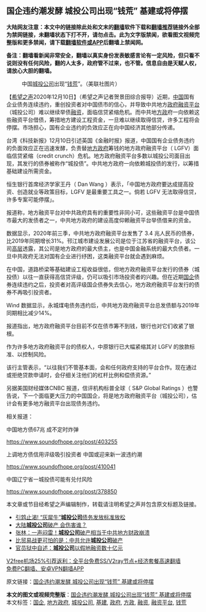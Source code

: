  <h2>国企违约潮发酵 城投公司出现“钱荒” 基建或将停摆</h2> <p class="notice"><b>大陆网友注意：本文中的链接除此处和文末的<a href="https://github.com/bannedbook/fanqiang" >翻墙</a>软件下载和<a href="https://github.com/killgcd/justmysocks/blob/master/README.md">翻墙推荐</a>链接外全部为禁网链接，未翻墙状态下打不开，请勿点击。此为文字版禁闻，欲看图文视频完整版和更多禁闻，请下载<a href="https://github.com/bannedbook/fanqiang">翻墙软件或APP</a>后翻墙上禁闻网。</p><p>备注：翻墙看新闻非常安全，翻墙以真实身份发表敏感言论有一定风险，但只看不说则没有任何风险，翻的人太多，政府管不过来，也不管。信息自由是天赋人权，请放心大胆的翻墙。</b></p>  <div class="entry"> <figure><figcaption>中国<a href="https://www.bannedbook.org/bnews/tag/%E5%9F%8E%E6%8A%95%E5%85%AC%E5%8F%B8/" class="st_tag internal_tag" rel="tag" title="标签 城投公司 下的日志">城投公司</a>出现“<a href="https://www.bannedbook.org/bnews/tag/%E9%92%B1%E8%8D%92/" class="st_tag internal_tag" rel="tag" title="标签 钱荒 下的日志">钱荒</a>”。（美联社图片）</figcaption></figure> <p>【<span class='wp_keywordlink_affiliate'><a href="https://www.soundofhope.org" title="希望之声" target="_blank">希望之声</a></span>2020年12月10日】（希望之声记者贺景田综合报导）近期，<span class='wp_keywordlink_affiliate'><a href="https://www.bannedbook.org/" title="中国" target="_blank">中国</a></span>国有企业债务连续违约，重创投资者对中国债市的信心，并导致中共地方<a href="https://www.bannedbook.org/bnews/tag/%e6%94%bf%e5%ba%9c/" class="st_tag internal_tag" rel="tag" title="标签 政府 下的日志">政府</a><a href="https://www.bannedbook.org/bnews/tag/%E8%9E%8D%E8%B5%84%E5%B9%B3%E5%8F%B0/" class="st_tag internal_tag" rel="tag" title="标签 融资平台 下的日志">融资平台</a>（城投公司）难以继续举债<a href="https://www.bannedbook.org/bnews/tag/%E8%9E%8D%E8%B5%84/" class="st_tag internal_tag" rel="tag" title="标签 融资 下的日志">融资</a>，面临信贷紧缩危机。而中共地<a href="https://www.bannedbook.org/bnews/tag/%e6%96%b9%e6%94%bf/" class="st_tag internal_tag" rel="tag" title="标签 方政 下的日志">方政</a>府一向依赖这些融资平台借债，筹措地方建设工程资金，一旦难以继续取得信贷，许多工程将会停摆。市场担心，国有企业违约的负效应正在向中国经济其他部分传递。</p> <p>台湾《科技新报》12月10日引述英国《金融时报》报道，中国国有企业债务违约的负面效应正在迅速发酵，负责替<a href="https://www.bannedbook.org/bnews/tag/%E5%9C%B0%E6%96%B9%E6%94%BF%E5%BA%9C/" class="st_tag internal_tag" rel="tag" title="标签 地方政府 下的日志">地方政府</a>筹钱的地方政府融资平台（ LGFV）面临信贷紧缩（credit crunch）危机。地方政府融资平台多数以城投公司面目出现，其发行的债券被称作“城投债”。中共地方政府一向依赖城投债的发行，以筹措基础建设所需资金。</p> <p>恒生银行首席经济学家王丹（ Dan Wang ）表示，「中国地方政府要达成提高投资、创造就业等政策目标，LGFV 是最重要工具之一。倘若 LGFV 无法取得信贷，许多专案可能停摆」。</p> <p>报道称，地方融资平台对中共政府具有的重要性非同小可，这些融资平台是中国债市最大的发债者之一，中共地方政府的建设高度仰赖融资平台举债借来的资金。</p> <p>数据显示，2020年前三季，中共地方政府融资平台发售了 3.4 兆人民币的债券，比2019年同期增长31%。邗江城市建设发展公司是位于江苏省的融资平台，该公司<span class='wp_keywordlink_affiliate'><a href="https://www.bannedbook.org/bnews/ccpdope/" title="中共高层内幕" target="_blank">高层</a></span>透露，其公司是地方政府的最大债主，也是中国金融系统的最大负债者。一旦中共政府无法对国有企业进行纾困，这类融资平台就会遇到麻烦。</p>  <p>在中国，道路桥梁等基础建设工程收益很低，但地方政府融资平台发行的债券（城投债）以往一直获得高信贷评级，仍可以吸引市场投资者的兴趣。但在近期<a href="https://www.bannedbook.org/bnews/tag/%E5%9B%BD%E4%BC%81/" class="st_tag internal_tag" rel="tag" title="标签 国企 下的日志">国企</a>债券连续违约之后，投资者对高评级国企债券失去信心，地方政府融资平台发行的债券不再吸引投资者。</p> <p>Wind 数据显示，永城煤电债务违约后，中共地方政府融资平台总发债额与2019年同期相比减少14%。</p> <p>报道指出，地方政府融资平台目前不仅在债市筹不到钱，银行也对它们收紧了银根。</p> <p>作为许多地方政府融资平台的债权人，中原银行已大幅紧缩其对 LGFV 的放款标准、以控制风险。</p> <p>该行主管表示，“以往我们不管基本面，会和任何政府支持的平台合作。现在通过或拒绝贷款申请时，会仔细关注他们的杠杆比例和偿债资源。”</p>  <p>另据美国财经媒体CNBC 报道，信评机构标普全球（ S&amp;P Global Ratings ）也警告说，下一个面临更大压力的中国国企，将是地方政府融资平台（城投公司），估计会有更多地方融资平台出现债务违约。</p> <p>相关报道：</p> <p>中国地方债67兆 成不定时炸弹</p> <p><a href="https://www.soundofhope.org/post/403255">https://www.soundofhope.org/post/403255</a></p> <p>上调地方债信用评级吸引投资者 中国或迎来新一波违约潮</p>  <p><a href="https://www.soundofhope.org/post/410041">https://www.soundofhope.org/post/410041</a></p> <p>中国辽宁省一城投债可能有兑付风险</p> <p><a href="https://www.soundofhope.org/post/378850">https://www.soundofhope.org/post/378850</a></p> <p>本文章或节目经希望之声编辑制作，转载请注明希望之声并包含原文标题及链接。</p> <ul class='op-related-articles' title='相关阅读'> <li><a href='https://www.bannedbook.org/bnews/finance/20190314/1097126.html' target='_blank'>引鸩止渴! “灰犀牛”<b>城投公司</b>债务发放标准放松</a></li> <li><a href='https://www.bannedbook.org/bnews/topimagenews/20181010/1010149.html' target='_blank'>大陆<b>城投公司</b>破产 会伤害谁？</a></li> <li><a href='https://www.bannedbook.org/bnews/comments/20180925/1002893.html' target='_blank'>张林：一声闷雷！<b>城投公司</b>破产相当于中共地方财政崩溃</a></li> <li><a href='https://www.bannedbook.org/bnews/topimagenews/20180921/1001264.html' target='_blank'>比贸易战更可怕的是：中共允许<b>城投公司</b>破产</a></li> <li><a href='https://www.bannedbook.org/bnews/cnnews/aboluonews/20140705/272800.html' target='_blank'>官员狱中自述：<b>城投公司</b>以假地融资数十亿元</a></li> </ul> <p class="texttj"> <a href="https://www.bannedbook.org/forum23/topic22702.html" target="_blank">V2free机场25%引荐返利：全平台免费SS/V2ray节点+经济套餐高速翻墙</a><br/> <a href="https://github.com/bannedbook/fanqiang/wiki/%E7%A6%81%E9%97%BB%E7%BD%91%E5%AE%89%E5%8D%93%E7%BF%BB%E5%A2%99%E6%96%B0%E9%97%BBAPP" target="_blank">免费PC翻墙、安卓VPN翻墙APP</a></p><p>原文链接：<a class="src_link"  href="https://www.soundofhope.org/post/452368" target="_blank">国企违约潮发酵 城投公司出现“钱荒” 基建或将停摆</a></p> <a name='sharetosocial'></a>       <div><b>本文的图文或视频完整版</b>：<a href='https://www.bannedbook.org/bnews/comments/20201211/1445531.html'>国企违约潮发酵 城投公司出现“钱荒” 基建或将停摆</a></div>  </div><!--END ENTRY--> <div class="postfooter"> <div>本文标签：<a href="https://www.bannedbook.org/bnews/tag/%E5%9B%BD%E4%BC%81/" rel="tag">国企</a>, <a href="https://www.bannedbook.org/bnews/tag/%E5%9C%B0%E6%96%B9%E6%94%BF%E5%BA%9C/" rel="tag">地方政府</a>, <a href="https://www.bannedbook.org/bnews/tag/%E5%9F%8E%E6%8A%95%E5%85%AC%E5%8F%B8/" rel="tag">城投公司</a>, <a href="https://www.bannedbook.org/bnews/tag/%E5%9F%BA%E5%BB%BA/" rel="tag">基建</a>, <a href="https://www.bannedbook.org/bnews/tag/%e6%94%bf%e5%ba%9c/" rel="tag">政府</a>, <a href="https://www.bannedbook.org/bnews/tag/%e6%96%b9%e6%94%bf/" rel="tag">方政</a>, <a href="https://www.bannedbook.org/bnews/tag/%E8%9E%8D%E8%B5%84/" rel="tag">融资</a>, <a href="https://www.bannedbook.org/bnews/tag/%E8%9E%8D%E8%B5%84%E5%B9%B3%E5%8F%B0/" rel="tag">融资平台</a>, <a href="https://www.bannedbook.org/bnews/tag/%E9%92%B1%E8%8D%92/" rel="tag">钱荒</a></div>  </div><!--END POSTFOOTER--> 